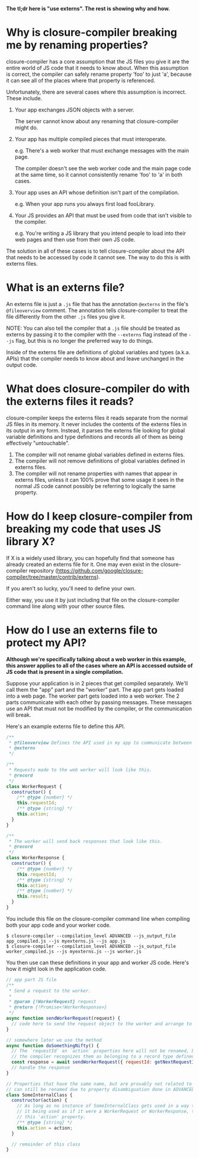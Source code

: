 **The tl;dr here is "use externs". The rest is showing why and how.**

# Why is closure-compiler breaking me by renaming properties?

closure-compiler has a core assumption that the JS files you give it are the entire world of JS code that it needs to know about.
When this assumption is correct, the compiler can safely rename property 'foo' to just 'a', because it can see all of the places where that property is referenced.

Unfortunately, there are several cases where this assumption is incorrect. These include.

1. Your app exchanges JSON objects with a server.

   The server cannot know about any renaming that closure-compiler might do.

2. Your app has multiple compiled pieces that must interoperate.

    e.g. There's a web worker that must exchange messages with the main page.

   The compiler doesn't see the web worker code and the main page code at the same time,
   so it cannot consistently rename 'foo' to 'a' in both cases.

3. Your app uses an API whose definition isn't part of the compilation.

   e.g. When your app runs you always first load fooLibrary.

4. Your JS provides an API that must be used from code that isn't visible to the compiler.

   e.g. You're writing a JS library that you intend people to load into their web pages and then use from their own JS code.

The solution in all of these cases is to tell closure-compiler about the API that needs to be accessed by code it cannot see.
The way to do this is with externs files.

# What is an externs file?

An externs file is just a `.js` file that has the annotation `@externs` in the file's  `@fileoverview` comment.
The annotation tells closure-compiler to treat the file differently from the other `.js` files you give it.

NOTE: You can also tell the compiler that a `.js` file should be treated as externs by passing it to the compiler with the `--externs` flag instead of the `--js` flag, but this is no longer the preferred way to do things.

Inside of the externs file are definitions of global variables and types (a.k.a. APIs) that the compiler needs to know about and leave unchanged in the output code.

# What does closure-compiler do with the externs files it reads?

closure-compiler keeps the externs files it reads separate from the normal JS files in its memory.
It never includes the contents of the externs files in its output in any form.
Instead, it parses the externs file looking for global variable definitions and type definitions and records all of them as being effectively "untouchable".

1. The compiler will not rename global variables defined in externs files.
1. The compiler will not remove definitions of global variables defined in externs files.
1. The compiler will not rename properties with names that appear in externs files, unless it can 100% prove that some usage it sees in the normal JS code cannot possibly be referring to logically the same property.

# How do I keep closure-compiler from breaking my code that uses JS library X?

If X is a widely used library, you can hopefully find that someone has already created an externs file for it.
One may even exist in the closure-compiler repository (https://github.com/google/closure-compiler/tree/master/contrib/externs).

If you aren't so lucky, you'll need to define your own.

Either way, you use it by just including that file on the closure-compiler command line along with your other source files.

# How do I use an externs file to protect my API?

**Although we're specifically talking about a web worker in this example,
this answer applies to all of the cases where an API is accessed outside of JS code that is present
in a single compilation.**

Suppose your application is in 2 pieces that get compiled separately. We'll call them the "app" part and the "worker" part.
The app part gets loaded into a web page. The worker part gets loaded into a web worker.
The 2 parts communicate with each other by passing messages.
These messages use an API that must not be modified by the compiler, or the communication will break.

Here's an example externs file to define this API.

```javascript
/**
 * @fileoverview Defines the API used in my app to communicate between the main page and the web worker.
 * @externs
 */

/**
 * Requests made to the web worker will look like this.
 * @record
 */
class WorkerRequest {
  constructor() {
    /** @type {number} */
    this.requestId;
    /** @type {string} */
    this.action;
  }
}

/**
 * The worker will send back responses that look like this.
 * @record
 */
class WorkerResponse {
  constructor() {
    /** @type {number} */
    this.requestId;
    /** @type {string} */
    this.action;
    /** @type {number} */
    this.result;
  }
}
```

You include this file on the closure-compiler command line when compiling both your app code and your worker code.

```shell
$ closure-compiler --compilation_level ADVANCED --js_output_file app_compiled.js --js myexterns.js --js app.js
$ closure-compiler --compilation_level ADVANCED --js_output_file worker_compiled.js --js myexterns.js --js worker.js
```

You then use can these definitions in your app and worker JS code.
Here's how it might look in the application code.

```javascript
// app part JS file
/**
 * Send a request to the worker.
 *
 * @param {!WorkerRequest} request
 * @return {!Promise<!WorkerResponse>}
 */
async function sendWorkerRequest(request) {
  // code here to send the request object to the worker and arrange to await the response
}

// somewhere later we use the method
async function doSomethingNifty() {
  // The `requestId` an `action` properties here will not be renamed, because
  // the compiler recognizes them as belonging to a record type defined in an externs file.
  const response = await sendWorkerRequest({ requestId: getNextRequestId(), action: 'doSomethingNifty' })
  // handle the response
}

// Properties that have the same name, but are provably not related to properties in externs
// can still be renamed due to property disambiguation done in ADVANCED mode.
class SomeInternalClass {
  constructor(action) {
    // As long as no instance of SomeInternalClass gets used in a way that the compiler thinks might lead to
    // it being used as if it were a WorkerRequest or WorkerResponse, the compiler will still be able to rename
    // this 'action' property.
    /** @type {string} */
    this.action = action;
  }

  // remainder of this class
}
```